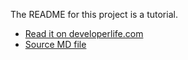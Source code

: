 The README for this project is a tutorial.

- [Read it on developerlife.com](http://developerlife.com/2021/11/04/introduction-to-ink-v3/)
- [Source MD file](https://github.com/nazmulidris/developerlife.com/blob/main/_posts/2021-11-04-introduction-to-ink-v3.md)
